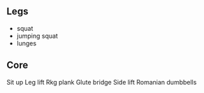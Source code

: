 ## Legs
- squat
- jumping squat
- lunges

## Core
Sit up
Leg lift
Rkg plank
Glute bridge
Side lift
Romanian dumbbells
